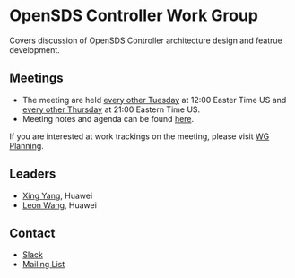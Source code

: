 # OpenSDS Controller Work Group

Covers discussion of OpenSDS Controller architecture design and featrue development.

## Meetings

- The meeting are held [every other Tuesday](https://zoom.us/j/777978108) at
  12:00 Easter Time US and [every other Thursday](https://zoom.us/j/297629570)
  at 21:00 Eastern Time US.
- Meeting notes and agenda can be found [here](https://docs.google.com/document/d/1JlxAAOtvZvvf_KhVr8XQa6mUD7lkHOXlxuGruTKEukE/edit#).

If you are interested at work trackings on the meeting, please visit [WG Planning](https://docs.google.com/spreadsheets/d/1eFZsYCqTW8-zc8K6IMFUVhmzrZQKpOeO8Br0cCraPlU/edit#gid=1359957213).

## Leaders

- [Xing Yang](https://github.com/xing-yang), Huawei
- [Leon Wang](https://github.com/leonwanghui), Huawei

## Contact

- [Slack](https://opensds.slack.com)
- [Mailing List](https://lists.opensds.io/mailman/listinfo/opensds-tech-discuss)
